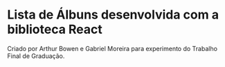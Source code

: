 # Lista de Álbuns desenvolvida com a biblioteca React

Criado por Arthur Bowen e Gabriel Moreira para experimento do Trabalho Final de Graduação.
